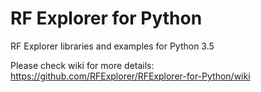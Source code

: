 # RF Explorer for Python

RF Explorer libraries and examples for Python 3.5

Please check wiki for more details: https://github.com/RFExplorer/RFExplorer-for-Python/wiki
